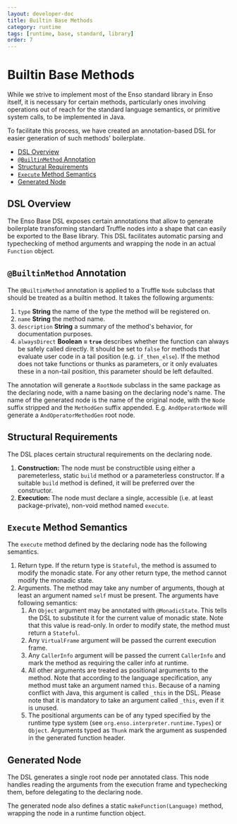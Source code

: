 ```yaml
---
layout: developer-doc
title: Builtin Base Methods
category: runtime
tags: [runtime, base, standard, library]
order: 7
---
```


# Builtin Base Methods

While we strive to implement most of the Enso standard library in Enso itself,
it is necessary for certain methods, particularly ones involving operations out
of reach for the standard language semantics, or primitive system calls, to be
implemented in Java.

To facilitate this process, we have created an annotation-based DSL for easier
generation of such methods' boilerplate.

<!-- MarkdownTOC levels="2,3" autolink="true" -->

- [DSL Overview](#dsl-overview)
- [`@BuiltinMethod` Annotation](#builtinmethod-annotation)
- [Structural Requirements](#structural-requirements)
- [`Execute` Method Semantics](#execute-method-semantics)
- [Generated Node](#generated-node)

<!-- /MarkdownTOC -->

## DSL Overview

The Enso Base DSL exposes certain annotations that allow to generate boilerplate
transforming standard Truffle nodes into a shape that can easily be exported to
the Base library. This DSL facilitates automatic parsing and typechecking of
method arguments and wrapping the node in an actual `Function` object.

## `@BuiltinMethod` Annotation

The `@BuiltinMethod` annotation is applied to a Truffle `Node` subclass that
should be treated as a builtin method. It takes the following arguments:

1. `type` **String** the name of the type the method will be registered on.
2. `name` **String** the method name.
3. `description` **String** a summary of the method's behavior, for
   documentation purposes.
4. `alwaysDirect` **Boolean = `true`** describes whether the function can always
   be safely called directly. It should be set to `false` for methods that
   evaluate user code in a tail position (e.g. `if_then_else`). If the method
   does not take functions or thunks as parameters, or it only evaluates these
   in a non-tail position, this parameter should be left defaulted.

The annotation will generate a `RootNode` subclass in the same package as the
declaring node, with a name basing on the declaring node's name. The name of the
generated node is the name of the original node, with the `Node` suffix stripped
and the `MethodGen` suffix appended. E.g. `AndOperatorNode` will generate a
`AndOperatorMethodGen` root node.

## Structural Requirements

The DSL places certain structural requirements on the declaring node.

1. **Construction:** The node must be constructible using either a
   paremeterless, static `build` method or a parameterless constructor. If a
   suitable `build` method is defined, it will be preferred over the
   constructor.
2. **Execution:** The node must declare a single, accessible (i.e. at least
   package-private), non-void method named `execute`.

## `Execute` Method Semantics

The `execute` method defined by the declaring node has the following semantics.

1. Return type. If the return type is `Stateful`, the method is assumed to
   modify the monadic state. For any other return type, the method cannot modify
   the monadic state.
2. Arguments. The method may take any number of arguments, though at least an
   argument named `self` must be present. The arguments have following
   semantics:
   1. An `Object` argument may be annotated with `@MonadicState`. This tells the
      DSL to substitute it for the current value of monadic state. Note that
      this value is read-only. In order to modify state, the method must return
      a `Stateful`.
   2. Any `VirtualFrame` argument will be passed the current execution frame.
   3. Any `CallerInfo` argument will be passed the current `CallerInfo` and mark
      the method as requiring the caller info at runtime.
   4. All other arguments are treated as positional arguments to the method.
      Note that according to the language specification, any method must take an
      argument named `this`. Because of a naming conflict with Java, this
      argument is called `_this` in the DSL. Please note that it is mandatory to
      take an argument called `_this`, even if it is unused.
   5. The positional arguments can be of any typed specified by the runtime type
      system (see `org.enso.interpreter.runtime.Types`) or `Object`. Arguments
      typed as `Thunk` mark the argument as suspended in the generated function
      header.

## Generated Node

The DSL generates a single root node per annotated class. This node handles
reading the arguments from the execution frame and typechecking them, before
delegating to the declaring node.

The generated node also defines a static `makeFunction(Language)` method,
wrapping the node in a runtime function object.
